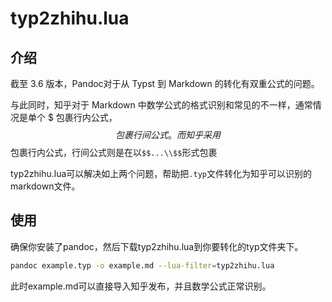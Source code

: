 # typ2zhihu.lua
## 介绍
截至 3.6 版本，Pandoc对于从 Typst 到 Markdown 的转化有双重公式的问题。

与此同时，知乎对于 Markdown 中数学公式的格式识别和常见的不一样，通常情况是单个 $ 包裹行内公式，$$ 包裹行间公式。而知乎采用 $$ 包裹行内公式，行间公式则是在以`$$...\\$$`形式包裹

typ2zhihu.lua可以解决如上两个问题，帮助把`.typ`文件转化为知乎可以识别的markdown文件。
## 使用
确保你安装了pandoc，然后下载typ2zhihu.lua到你要转化的typ文件夹下。
```bash
pandoc example.typ -o example.md --lua-filter=typ2zhihu.lua
```
此时example.md可以直接导入知乎发布，并且数学公式正常识别。
